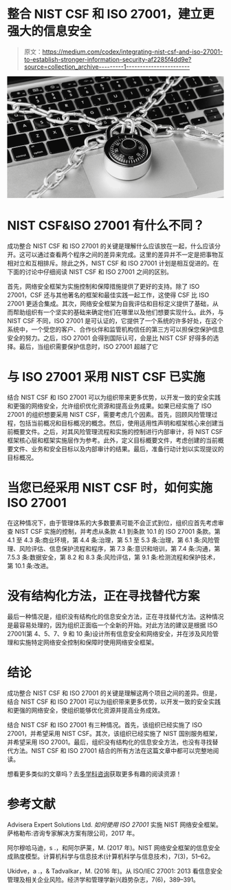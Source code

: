# 整合 NIST CSF 和 ISO 27001，建立更强大的信息安全

> 原文：<https://medium.com/codex/integrating-nist-csf-and-iso-27001-to-establish-stronger-information-security-af2285f4dd9e?source=collection_archive---------1----------------------->

![](img/d7f2ba470f835450d0cc8177ca667dbb.png)

# **NIST CSF&ISO 27001 有什么不同？**

成功整合 NIST CSF 和 ISO 27001 的关键是理解什么应该放在一起，什么应该分开。这可以通过查看两个程序之间的差异来完成。这里的差异并不一定是把事物互相对立和互相排斥。除此之外，NIST CSF 和 ISO 27001 计划是相互促进的。在下面的讨论中仔细阅读 NIST CSF 和 ISO 27001 之间的区别。

首先，网络安全框架为实施控制和保障措施提供了更好的支持。除了 ISO 27001，CSF 还与其他著名的框架和最佳实践一起工作，这使得 CSF 比 ISO 27001 更适合集成。其次，网络安全框架为自我评估和目标定义提供了基础，从而帮助组织有一个坚实的基础来确定他们在哪里以及他们想要实现什么。此外，与 NIST CSF 不同，ISO 27001 是可认证的，它提供了一个系统的许多好处，在这个系统中，一个受您的客户、合作伙伴和监管机构信任的第三方可以担保您保护信息安全的努力。之后，ISO 27001 会得到国际认可，会是比 NIST CSF 好得多的选择。最后，当组织需要保护信息时，ISO 27001 超越了它

# **与 ISO 27001 采用 NIST CSF 已实施**

结合 NIST CSF 和 ISO 27001 可以为组织带来更多优势，以开发一致的安全实践和更强的网络安全，允许组织优化资源和提高业务成果。如果已经实施了 ISO 27001 的组织想要采用 NIST CSF，需要考虑几个因素。首先，回顾风险管理过程，包括当前概况和目标概况的概念。然后，使用适用性声明和框架核心来创建当前概要文件。之后，对其风险管理流程和实施的控制进行内部审计，将 NIST CSF 框架核心层和框架实施层作为参考。此外，定义目标概要文件，考虑创建的当前概要文件、业务和安全目标以及内部审计的结果。最后，准备行动计划以实现提议的目标概况。

# **当您已经采用 NIST CSF 时，如何实施 ISO 27001**

在这种情况下，由于管理体系的大多数要素可能不会正式到位，组织应首先考虑审查 NIST CSF 实施的控制，并考虑从条款 4.1 到条款 10.1 的 ISO 27001 条款。第 4.1 至 4.3 条:商业环境，第 4.4 条:治理，第 5.1 至 5.3 条:治理，第 6.1 条:风险管理、风险评估、信息保护流程和程序，第 7.3 条:意识和培训，第 7.4 条:沟通，第 7.5.3 条:数据安全，第 8.2 和 8.3 条:风险评估，第 9.1 条:检测流程和保护技术，第 10.1 条:改进。

# **没有结构化方法，正在寻找替代方案**

最后一种情况是，组织没有结构化的信息安全方法，正在寻找替代方法。这种情况是最容易处理的，因为组织正面临一个全新的开始。对此方法的建议是根据 ISO 27001(第 4、5、7、9 和 10 条)设计所有信息安全和网络安全，并在涉及风险管理和实施特定网络安全控制和保障时使用网络安全框架。

# **结论**

成功整合 NIST CSF 和 ISO 27001 的关键是理解这两个项目之间的差异。但是，结合 NIST CSF 和 ISO 27001 可以为组织带来更多优势，以开发一致的安全实践和更强的网络安全，使组织能够优化资源并提高业务成效。

结合 NIST CSF 和 ISO 27001 有三种情况。首先，该组织已经实施了 ISO 27001，并希望采用 NIST CSF。其次，该组织已经实施了 NIST 国别服务框架，并希望采用 ISO 27001。最后，组织没有结构化的信息安全方法，也没有寻找替代方法。NIST CSF 和 ISO 27001 结合的所有方法在这篇文章中都可以完整地阅读。

想看更多类似的文章吗？去[多学科咨询](https://consultancy.multimatics.co.id/insights.aspx)获取更多有趣的阅读资源！

# **参考文献**

Advisera Expert Solutions Ltd. *如何使用 ISO 27001* 实施 NIST 网络安全框架。萨格勒布:咨询专家解决方案有限公司，2017 年。

阿尔穆哈马迪，s .，和阿尔萨莱，M. (2017 年)。NIST 网络安全框架的信息安全成熟度模型。计算机科学与信息技术(计算机科学与信息技术)，7(3)，51–62。

Ukidve，a .，& Tadvalkar，M. (2016 年)。从 ISO/IEC 27001: 2013 看信息安全管理及相关企业风险。经济学和管理学新兴趋势杂志，7(6)，389–391。
